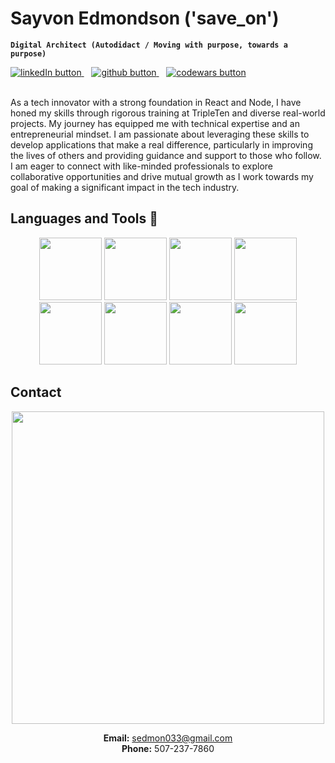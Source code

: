 # Sayvon Edmondson ('save_on')
**`Digital Architect (Autodidact / Moving with purpose, towards a purpose)`**
<div align="left">
  <a href="https://www.linkedin.com/in/sayvon-edmondson/" target="_blank">
    <img src="https://img.shields.io/badge/LinkedIn-0077B5?style=for-the-badge&logo=linkedin&logoColor=white" alt="linkedIn button"/>
  </a>
  &nbsp&nbsp
  <a href="https://github.com/save-on?tab=repositories">
    <img src="https://img.shields.io/badge/GitHub-100000?style=for-the-badge&logo=github&logoColor=white" alt="github button"/>
  </a>
  &nbsp&nbsp
  <a href="https://www.codewars.com/users/save-on">
    <img src="https://img.shields.io/badge/Codewars-B1361E?style=for-the-badge&logo=Codewars&logoColor=white" alt="codewars button"/>
  </a>
</div>

<br />

As a tech innovator with a strong foundation in React and Node, I have honed my skills through rigorous training at TripleTen and diverse real-world projects. My journey has equipped me with technical expertise and an entrepreneurial mindset. I am passionate about leveraging these skills to develop applications that make a real difference, particularly in improving the lives of others and providing guidance and support to those who follow. I am eager to connect with like-minded professionals to explore collaborative opportunities and drive mutual growth as I work towards my goal of making a significant impact in the tech industry.

## Languages and Tools :wrench:
<div align="center">
  <img src="https://user-images.githubusercontent.com/74038190/212257454-16e3712e-945a-4ca2-b238-408ad0bf87e6.gif" width="100">
  <img src="https://github.com/Anmol-Baranwal/Cool-GIFs-For-GitHub/assets/74038190/398b19b1-9aae-4c1f-8bc0-d172a2c08d68" width="100">
  <img src="https://user-images.githubusercontent.com/74038190/212257472-08e52665-c503-4bd9-aa20-f5a4dae769b5.gif" width="100">
  <img src="https://user-images.githubusercontent.com/74038190/212257460-738ff738-247f-4445-a718-cdd0ca76e2db.gif" width="100">
  <img src="https://user-images.githubusercontent.com/74038190/212257467-871d32b7-e401-42e8-a166-fcfd7baa4c6b.gif" width="100">
  <img src="https://github.com/Anmol-Baranwal/Cool-GIFs-For-GitHub/assets/74038190/1a797f46-efe4-41e6-9e75-5303e1bbcbfa" width="100">
  <img src="https://github.com/Anmol-Baranwal/Cool-GIFs-For-GitHub/assets/74038190/29fd6286-4e7b-4d6c-818f-c4765d5e39a9" width="100">
  <img src="https://github.com/Anmol-Baranwal/Cool-GIFs-For-GitHub/assets/74038190/67f477ed-6624-42da-99f0-1a7b1a16eecb" width="100">
</div>

## Contact
<div align="center">
  <img src="https://github.com/Anmol-Baranwal/Cool-GIFs-For-GitHub/assets/74038190/7d484dc9-68a9-4ee6-a767-aea59035c12d" width="500">
  
  **Email:** sedmon033@gmail.com  
  **Phone:** 507-237-7860
</div>
